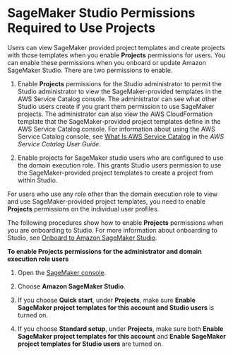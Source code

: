 # SageMaker Studio Permissions Required to Use Projects<a name="sagemaker-projects-studio-updates"></a>

Users can view SageMaker provided project templates and create projects with those templates when you enable **Projects** permissions for users\. You can enable these permissions when you onboard or update Amazon SageMaker Studio\. There are two permissions to enable\.

1. Enable **Projects** permissions for the Studio administrator to permit the Studio administrator to view the SageMaker\-provided templates in the AWS Service Catalog console\. The administrator can see what other Studio users create if you grant them permission to use SageMaker projects\. The administrator can also view the AWS CloudFormation template that the SageMaker\-provided project templates define in the AWS Service Catalog console\. For information about using the AWS Service Catalog console, see [What Is AWS Service Catalog](https://docs.aws.amazon.com/servicecatalog/latest/adminguide/introduction.html) in the *AWS Service Catalog User Guide*\.

1. Enable projects for SageMaker studio users who are configured to use the domain execution role\. This grants Studio users permission to use the SageMaker\-provided project templates to create a project from within Studio\.

For users who use any role other than the domain execution role to view and use SageMaker\-provided project templates, you need to enable **Projects** permissions on the individual user profiles\.

The following procedures show how to enable **Projects** permissions when you are onboarding to Studio\. For more information about onboarding to Studio, see [Onboard to Amazon SageMaker Studio](gs-studio-onboard.md)\.

**To enable **Projects** permissions for the administrator and domain execution role users**

1. Open the [SageMaker console](https://console.aws.amazon.com/sagemaker/)\.

1. Choose **Amazon SageMaker Studio**\.

1. If you choose **Quick start**, under **Projects**, make sure **Enable SageMaker project templates for this account and Studio users** is turned on\.

1. If you choose **Standard setup**, under **Projects**, make sure both **Enable SageMaker project templates for this account** and **Enable SageMaker project templates for Studio users** are turned on\.